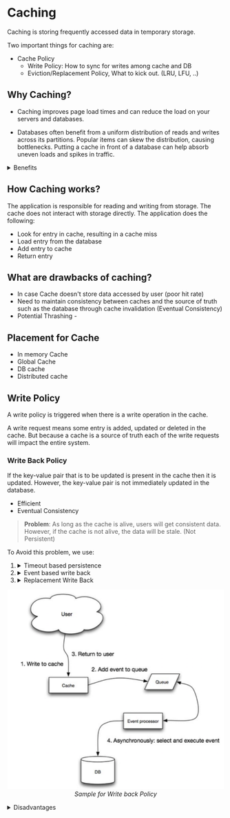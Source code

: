 # Caching

Caching is storing frequently accessed data in temporary storage.

Two important things for caching are:
- Cache Policy 
  - Write Policy:  How to sync for writes among cache and DB
  - Eviction/Replacement Policy, What to kick out. (LRU, LFU, ..)

## Why Caching?
- Caching improves page load times and can reduce the load on your servers and databases. 
  
- Databases often benefit from a uniform distribution of reads and writes across its partitions. Popular items can skew the distribution, causing bottlenecks. Putting a cache in front of a database can help absorb uneven loads and spikes in traffic.

<details>
    <summary>Benefits</summary>

  - Reduce network calls
  - Avoid repeated communication
  - Reduce DB load
</details>

  

## How Caching works?
The application is responsible for reading and writing from storage. The cache does not interact with storage directly. The application does the following:

  - Look for entry in cache, resulting in a cache miss
  - Load entry from the database
  - Add entry to cache
  - Return entry

## What are drawbacks of caching?

- In case Cache doesn't store data accessed by user (poor hit rate)
- Need to maintain consistency between caches and the source of truth such as the database through cache invalidation (Eventual Consistency)
- Potential Thrashing - 

## Placement for Cache

- In memory Cache
- Global Cache
- DB cache
- Distributed cache 


## Write Policy

A write policy is triggered when there is a write operation in the cache. 

A write request means some entry is added, updated or deleted in the cache. But because a cache is a source of truth each of the write requests will impact the entire system.


### Write Back Policy

If the key-value pair that is to be updated is present in the cache then it is updated. However, the key-value pair is not immediately updated in the database. 

- Efficient
- Eventual Consistency

> **Problem**: As long as the cache is alive, users will get consistent data. However, if the cache is not alive, the data will be stale. (Not Persistent)

To Avoid this problem, we use:

1.  <details>
    <summary>Timeout based persistence</summary>
    
    ## Description
    Cached data is written back to the main memory or database after a specific time interval (like TTL), regardless of whether the data was modified during that period.

    ## Usage
    - Useful in systems where data freshness is important but write operations can be delayed.
    - Reduces write operations by batching them at regular intervals.
    - Common in scenarios like session storage or analytics data caching where exact real-time sync is not critical.
    </details>

2. <details>
    <summary>Event based write back</summary>

    ## Description
    Data is written back to the main memory/database when a specific event occurs, such as application shutdown, user logout, or cache size threshold being reached.


    ## Usage
    - Efficient for use-cases like temporary caching during user sessions, where persistence is needed only after a session ends.
    - Reduces unnecessary writes during active use.

    </details>

    
3. <details>
    <summary>Replacement Write Back</summary>
    
    ## Description
    Cached data is written back to main memory only when the cache block is evicted/replaced, and only if it has been modified (marked dirty)


    ## Usage
    - Most commonly used in hardware-level CPU caches.
    - Reduces write traffic to memory, as only evicted and modified blocks are written back.
    - Efficient in systems with limited bandwidth or high memory write latency.
    </details>



<p align="center">
    <img src="../images/write-back-policy.png">
    <br/>
    <i>Sample for Write back Policy</i>
</p>

  <details>
  <summary>Disadvantages</summary>
      
  ### Data Loss on Cache Failure
   
  Since modified data is not immediately written to main memory, a cache crash or power failure can result in loss of unsaved changes.
   
  ### Complexity in Data Coherency
  Maintaining consistency between the cache and main memory becomes more complex, especially in multi-core or distributed systems where multiple caches might hold different versions of the same data.

  Look for other policies (Write-aside/ write-through)

  ### Increased Latency on Eviction
   When a dirty block is evicted, the system must write it back to main memory, potentially delaying the fetch of new data.
   
  </details>